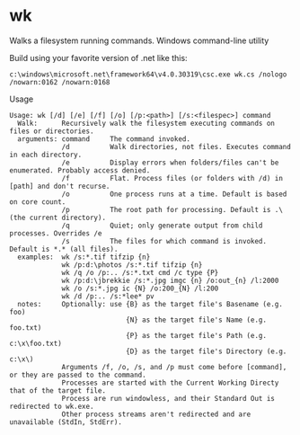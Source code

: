 # wk
Walks a filesystem running commands. Windows command-line utility

Build using your favorite version of .net like this:

    c:\windows\microsoft.net\framework64\v4.0.30319\csc.exe wk.cs /nologo /nowarn:0162 /nowarn:0168

Usage

    Usage: wk [/d] [/e] [/f] [/o] [/p:<path>] [/s:<filespec>] command
      Walk:      Recursively walk the filesystem executing commands on files or directories.
      arguments: command     The command invoked.
                 /d          Walk directories, not files. Executes command in each directory.
                 /e          Display errors when folders/files can't be enumerated. Probably access denied.
                 /f          Flat. Process files (or folders with /d) in [path] and don't recurse.
                 /o          One process runs at a time. Default is based on core count.
                 /p          The root path for processing. Default is .\ (the current directory).
                 /q          Quiet; only generate output from child processes. Overrides /e
                 /s          The files for which command is invoked. Default is *.* (all files).
      examples:  wk /s:*.tif tifzip {n}
                 wk /p:d:\photos /s:*.tif tifzip {n}
                 wk /q /o /p:.. /s:*.txt cmd /c type {P}
                 wk /p:d:\jbrekkie /s:*.jpg imgc {n} /o:out_{n} /l:2000
                 wk /o /s:*.jpg ic {N} /o:200_{N} /l:200
                 wk /d /p:.. /s:*lee* pv
      notes:     Optionally: use {B} as the target file's Basename (e.g. foo)
                                 {N} as the target file's Name (e.g. foo.txt)
                                 {P} as the target file's Path (e.g. c:\x\foo.txt)
                                 {D} as the target file's Directory (e.g. c:\x\)
                 Arguments /f, /o, /s, and /p must come before [command], or they are passed to the command.
                 Processes are started with the Current Working Directy that of the target file.
                 Process are run windowless, and their Standard Out is redirected to wk.exe.
                 Other process streams aren't redirected and are unavailable (StdIn, StdErr).
